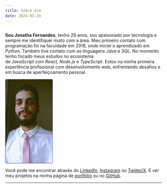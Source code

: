 ```yaml
---
title: Sobre mim
date: 2024-03-29
---
```

<div style="display: flex; flex-direction: column;">
	<p>
		<strong>Sou Jonatha Fernandes</strong>, tenho 29 anos, sou apaixonado por tecnologia e sempre me identifiquei muito com a área.  
		Meu primeiro contato com programação foi na faculdade em 2018, onde iniciei o aprendizado em <em>Python</em>. Também tive contato com as linguagens <em>Java</em> e <em>SQL</em>. No momento tenho focado meus estudos no ecosistema de <em>JavaScript</em> com <em>React</em>, <em>Node.js</em> e <em>TypeScript</em>.
		Estou na minha primeira experiência profissional com desenvolvimento web, enfrentando desafios e em busca de aperfeiçoamento pessoal.
	</p>
	<img src="../Images/sobre-mim-jonatha-fernandes.png" style="border: 1px solid #514796; border-radius: 3px; width: 30%;" />
</div>

Você pode me encontrar através do [LinkedIn](https://www.linkedin.com/in/jonathafernandes-/), [Instagram](https://instagram.com/_jonathafernandes) ou [Twiiter/X](https://twitter.com/_jonatha__). E ver meu projetos na minha página de [portfólio](https://jonathafernandes.vercel.app/) ou no [GitHub](https://github.com/jonathafernandes).

---
